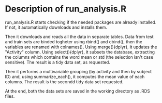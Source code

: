 # Description of run_analysis.R 

run_analysis.R starts checking if the needed packages are already installed. If not, it automatically downloads and installs them.

Then it downloads and reads all the data in separate tables. Data from test and train sets are binded togheter using rbind() and cbind(), then the variables are renamed with colnames().  Using merge(){dplyr}, it updates the "Activity" column. Using select(){dplyr}, it subsets the database, extracting the columns which contains the word mean or std (the selection isn't case sensitive). The result is a tidy data set, as requested.

Then it performs a multivariable grouping (by activity and then by subject ID) and, using summarize_each(), it computes the mean value of each columns. The result is the secondd tidy data set requested.

At the end, both the data sets are saved in the working directory as .RDS files.
